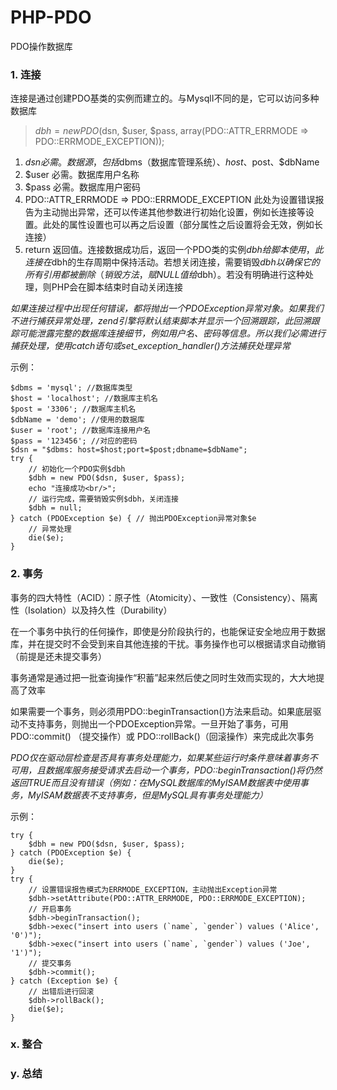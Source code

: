 # PHP-PDO

PDO操作数据库

### 1. 连接

连接是通过创建PDO基类的实例而建立的。与MysqlI不同的是，它可以访问多种数据库

 > $dbh = new PDO($dsn, $user, $pass, array(PDO::ATTR_ERRMODE => PDO::ERRMODE_EXCEPTION)); 

1. $dsn 必需。数据源，包括$dbms（数据库管理系统）、$host、$post、$dbName
2. $user 必需。数据库用户名称
3. $pass 必需。数据库用户密码
4. PDO::ATTR_ERRMODE => PDO::ERRMODE_EXCEPTION 此处为设置错误报告为主动抛出异常，还可以传递其他参数进行初始化设置，例如长连接等设置。此处的属性设置也可以再之后设置（部分属性之后设置将会无效，例如长连接）
5. return 返回值。连接数据成功后，返回一个PDO类的实例$dbh给脚本使用，此连接在$dbh的生存周期中保持活动。若想关闭连接，需要销毁$dbh以确保它的所有引用都被删除（销毁方法，赋NULL值给$dbh）。若没有明确进行这种处理，则PHP会在脚本结束时自动关闭连接

*如果连接过程中出现任何错误，都将抛出一个PDOException异常对象。如果我们不进行捕获异常处理，zend引擎将默认结束脚本并显示一个回溯跟踪，此回溯跟踪可能泄露完整的数据库连接细节，例如用户名、密码等信息。所以我们必需进行捕获处理，使用catch语句或set_exception_handler()方法捕获处理异常*

示例：
```
$dbms = 'mysql'; //数据库类型
$host = 'localhost'; //数据库主机名
$post = '3306'; //数据库主机名
$dbName = 'demo'; //使用的数据库
$user = 'root'; //数据库连接用户名
$pass = '123456'; //对应的密码
$dsn = "$dbms: host=$host;port=$post;dbname=$dbName";
try {
    // 初始化一个PDO实例$dbh
    $dbh = new PDO($dsn, $user, $pass);
    echo "连接成功<br/>";
    // 运行完成，需要销毁实例$dbh，关闭连接
    $dbh = null;
} catch (PDOException $e) { // 抛出PDOException异常对象$e
    // 异常处理
    die($e);
}
```

### 2. 事务

事务的四大特性（ACID）：原子性（Atomicity）、一致性（Consistency）、隔离性（Isolation）以及持久性（Durability）

在一个事务中执行的任何操作，即使是分阶段执行的，也能保证安全地应用于数据库，并在提交时不会受到来自其他连接的干扰。事务操作也可以根据请求自动撤销（前提是还未提交事务）

事务通常是通过把一批查询操作“积蓄”起来然后使之同时生效而实现的，大大地提高了效率

如果需要一个事务，则必须用PDO::beginTransaction()方法来启动。如果底层驱动不支持事务，则抛出一个PDOException异常。一旦开始了事务，可用 PDO::commit() （提交操作）或 PDO::rollBack()（回滚操作）来完成此次事务

*PDO仅在驱动层检查是否具有事务处理能力，如果某些运行时条件意味着事务不可用，且数据库服务接受请求去启动一个事务，PDO::beginTransaction()将仍然返回TRUE而且没有错误（例如：在MySQL数据库的MyISAM数据表中使用事务，MyISAM数据表不支持事务，但是MySQL具有事务处理能力）*

示例：
```
try {
    $dbh = new PDO($dsn, $user, $pass);
} catch (PDOException $e) {
    die($e);
}
try {
    // 设置错误报告模式为ERRMODE_EXCEPTION，主动抛出Exception异常
    $dbh->setAttribute(PDO::ATTR_ERRMODE, PDO::ERRMODE_EXCEPTION);
    // 开启事务
    $dbh->beginTransaction();
    $dbh->exec("insert into users (`name`, `gender`) values ('Alice', '0')");
    $dbh->exec("insert into users (`name`, `gender`) values ('Joe', '1')");
    // 提交事务
    $dbh->commit();
} catch (Exception $e) {
    // 出错后进行回滚
    $dbh->rollBack();
    die($e);
}
```

### x. 整合


### y. 总结
